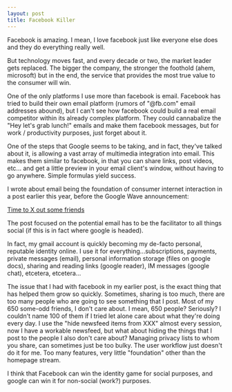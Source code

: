 ```yaml
---
layout: post
title: Facebook Killer
---
```


Facebook is amazing. I mean, I love facebook just like everyone else does and they do everything really well.

But technology moves fast, and every decade or two, the market leader gets replaced. The bigger the company, the stronger the foothold (ahem, microsoft) but in the end, the service that provides the most true value to the consumer will win.

One of the only platforms I use more than facebook is email. Facebook has tried to build their own email platform (rumors of "@fb.com" email addresses abound), but I can't see how facebook could build a real email competitor within its already complex platform. They could cannabalize the "Hey let's grab lunch!" emails and make them facebook messages, but for work / productivity purposes, just forget about it.

One of the steps that Google seems to be taking, and in fact, they've talked about it, is allowing a vast array of multimedia integration into email. This makes them similar to facebook, in that you can share links, post videos, etc... and get a little preview in your email client's window, without having to go anywhere. Simple formulas yield success.

I wrote about email being the foundation of consumer internet interaction in a post earlier this year, before the Google Wave announcement:

[Time to X out some friends](2009-01-07-time-to-x-out-some-friends.md)

The post focused on the potential email has to be the facilitator to all things social (if this is in fact where google is headed).

In fact, my gmail account is quickly becoming my de-facto personal, reputable identity online. I use it for everything...subscriptions, payments, private messages (email), personal information storage (files on google docs), sharing and reading links (google reader), IM messages (google chat), etcetera, etcetera...

The issue that I had with facebook in my earlier post, is the exact thing that has helped them grow so quickly. Sometimes, sharing is too much, there are too many people who are going to see something that I post. Most of my 650 some-odd friends, I don't care about. I mean, 650 people? Seriously? I couldn't name 100 of them if I tried let alone care about what they're doing every day. I use the "hide newsfeed items from XXX" almost every session, now I have a workable newsfeed, but what about hiding the things that I post to the people I also don't care about? Managing privacy lists to whom you share, can sometimes just be too bulky. The user workflow just doesn't do it for me. Too many features, very little "foundation" other than the homepage stream.

I think that Facebook can win the identity game for social purposes, and google can win it for non-social (work?) purposes.
